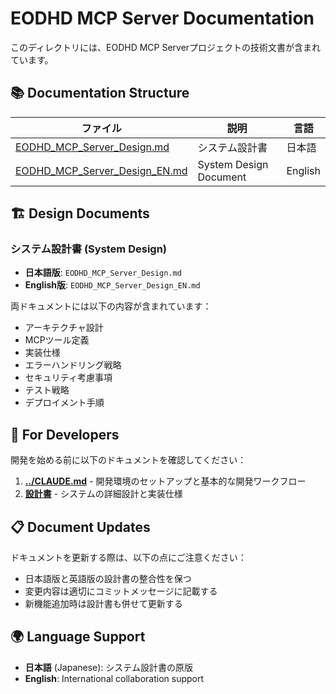# EODHD MCP Server Documentation

このディレクトリには、EODHD MCP Serverプロジェクトの技術文書が含まれています。

## 📚 Documentation Structure

| ファイル | 説明 | 言語 |
|---------|------|------|
| [EODHD_MCP_Server_Design.md](./EODHD_MCP_Server_Design.md) | システム設計書 | 日本語 |
| [EODHD_MCP_Server_Design_EN.md](./EODHD_MCP_Server_Design_EN.md) | System Design Document | English |

## 🏗️ Design Documents

### システム設計書 (System Design)
- **日本語版**: `EODHD_MCP_Server_Design.md`
- **English版**: `EODHD_MCP_Server_Design_EN.md`

両ドキュメントには以下の内容が含まれています：
- アーキテクチャ設計
- MCPツール定義
- 実装仕様
- エラーハンドリング戦略
- セキュリティ考慮事項
- テスト戦略
- デプロイメント手順



## 🔧 For Developers

開発を始める前に以下のドキュメントを確認してください：

1. **[../CLAUDE.md](../CLAUDE.md)** - 開発環境のセットアップと基本的な開発ワークフロー
2. **[設計書](./EODHD_MCP_Server_Design.md)** - システムの詳細設計と実装仕様

## 📋 Document Updates

ドキュメントを更新する際は、以下の点にご注意ください：

- 日本語版と英語版の設計書の整合性を保つ
- 変更内容は適切にコミットメッセージに記載する
- 新機能追加時は設計書も併せて更新する

## 🌍 Language Support

- **日本語** (Japanese): システム設計書の原版
- **English**: International collaboration support 
